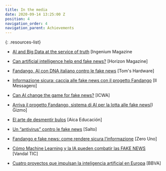 ```yaml
---
title: In the media
date: 2020-09-14 13:25:00 Z
position: 4
navigation_order: 4
navigation_parent: Achievements
---
```


{: .resources-list}

* [AI and Big Data at the service of truth](https://www.ingenium-magazine.it/en/ai-big-data-al-servizio-della-verita/) [Ingenium Magazine

* [Can artificial intelligence help end fake news?](https://horizon-magazine.eu/article/can-artificial-intelligence-help-end-fake-news.html) [Horizon Magazine]

* [Fandango, AI con DNA italiano contro le fake news](https://www.tomshw.it/altro/fandango-ai-con-dna-italiano-contro-le-fake-news/) [Tom's Hardware]

* [Informazione sicura: caccia alle fake news con il progetto Fandango](https://www.ilmessaggero.it/tecnologia/fandango_fake_news_informazione_live_tech-4131062.html) [Il Messagero]

* [Can AI change the game for fake news?](https://www.icwa.org/can-ai-change-the-game-for-fake-news/) [ICWA]

* [Arriva il progetto Fandango, sistema di AI per la lotta alle fake news](https://igizmo.it/arriva-il-progetto-fandango-sistema-di-ai-per-la-lotta-alle-fake-news/)[I Gizmo]

* [El arte de desmentir bulos](http://www.aikaeducacion.com/recursos/el-arte-de-desmentir-bulos/) [Aica Educación]

* [Un “antivirus” contro le fake news](https://www.salto.bz/it/article/20122018/un-antivirus-contro-le-fake-news) [Salto]

* [Fandango e fake news: come rendere sicura l’informazione](https://www.zerounoweb.it/analytics/big-data/fandango-e-fake-news-come-rendere-sicura-linformazione/) [Zero Uno]

* [Cómo Machine Learning y la IA pueden combatir las FAKE NEWS](https://vandalytic.com/como-machine-learning-y-la-ia-pueden-combatir-las-fake-news/) [Vandal TIC]

* [Cuatro proyectos que impulsan la inteligencia artificial en Europa](https://www.bbva.com/es/cuatro-proyectos-que-impulsan-la-inteligencia-artificial-en-europa) [BBVA]